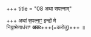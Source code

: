 +++
title = "08 अथा सपत्नाम्"

+++
अथा॑ स॒पत्ना॒ꣳ॒ इन्द्रो॑ मे  
निग्रा॒भेणाध॑राꣳ **अकः**+++(=करोतु)+++ ॥